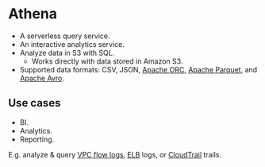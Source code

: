 # Athena

- A serverless query service.
- An interactive analytics service.
- Analyze data in S3 with SQL.
  - Works directly with data stored in Amazon S3.
- Supported data formats: CSV, JSON, [Apache ORC](https://orc.apache.org/), [Apache Parquet](https://parquet.apache.org/), and [Apache Avro](https://avro.apache.org/).

## Use cases

- BI.
- Analytics.
- Reporting.

E.g. analyze & query [VPC flow logs](../VPC/README.md#vpc-flow-logs-feature), [ELB](../EC2/README.md#elasticLoadBalancer) logs, or [CloudTrail](../CloudTrail/README.md) trails.
